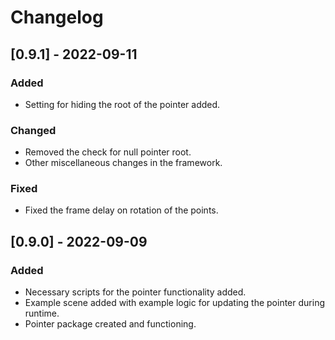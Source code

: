 # Changelog

## [0.9.1] - 2022-09-11
### Added
- Setting for hiding the root of the pointer added.

### Changed
- Removed the check for null pointer root.
- Other miscellaneous changes in the framework.

### Fixed
- Fixed the frame delay on rotation of the points.

## [0.9.0] - 2022-09-09
### Added
- Necessary scripts for the pointer functionality added.
- Example scene added with example logic for updating the pointer during runtime.
- Pointer package created and functioning.
